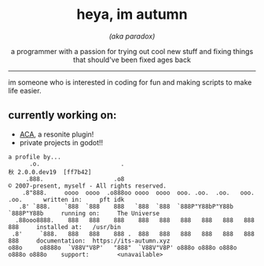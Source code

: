 <h1 align="center">heya, im autumn</h1>
<p align="center"><i>(aka paradox)</i></p>
<p align="center">a programmer with a passion for trying out cool new stuff and fixing things that should've been fixed ages back</p>

---

im someone who is interested in coding for fun and making scripts to make life easier.

## currently working on:
- [ACA](https://github.com/paradoxical-autumn/ArbitraryComponentAccess), a resonite plugin!
- private projects in godot!!

```
a profile by...
      .o.                       .                                                秋 2.0.0.dev19  [ff7b42]
     .888.                    .o8                                                © 2007-present, myself - All rights reserved.
    .8"888.     oooo  oooo  .o888oo oooo  oooo  ooo. .oo.  .oo.   ooo. .oo.      written in:     pft idk
   .8' `888.    `888  `888    888   `888  `888  `888P"Y88bP"Y88b  `888P"Y88b     running on:     The Universe
  .88ooo8888.    888   888    888    888   888   888   888   888   888   888     installed at:   /usr/bin
 .8'     `888.   888   888    888 .  888   888   888   888   888   888   888     documentation:  https://its-autumn.xyz
o88o     o8888o  `V88V"V8P'   "888"  `V88V"V8P' o888o o888o o888o o888o o888o    support:        <unavailable>
```
